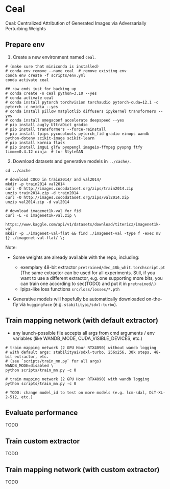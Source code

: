 # Ceal

Ceal: Centralized Attribution of Generated Images via Adversarially Perturbing Weights

## Prepare env

1. Create a new environment named `ceal`.

```shell
# (make sure that miniconda is installed)
# conda env remove --name ceal  # remove existing env
conda env create -f scripts/env.yml
conda activate ceal

## raw cmds just for backing up
# conda create -n ceal python=3.10 --yes
# conda activate ceal
# conda install pytorch torchvision torchaudio pytorch-cuda=12.1 -c pytorch -c nvidia --yes
# conda install pillow matplotlib diffusers ipykernel transformers --yes
# conda install omegaconf accelerate deepspeed --yes
# pip install augly UltraDict gradio
# pip install transformers --force-reinstall
# pip install lpips pycocotools pytorch_fid gradio einops wandb python-dotenv scikit-image scikit-learn 
# pip install kornia flask
# pip install imgui glfw pyopengl imageio-ffmpeg pyspng ftfy timm==0.4.12 ninja  # for StyleGAN
```


2. Download datasets and generative models in `../cache/`.

```shell
cd ../cache

# download COCO in train2014/ and val2014/
mkdir -p train2014 val2014
curl -O http://images.cocodataset.org/zips/train2014.zip
unzip train2014.zip -d train2014
curl -O http://images.cocodataset.org/zips/val2014.zip
unzip val2014.zip -d val2014

# download imagenet1k-val for fid
curl -L -o imagenet1k-val.zip \
    https://www.kaggle.com/api/v1/datasets/download/titericz/imagenet1k-val
mkdir -p ./imagenet-val-flat && find ./imagenet-val -type f -exec mv {} ./imagenet-val-flat/ \;
```


Note:
- Some weights are already available with the repo, including:
    - exemplary 48-bit extractor `pretrained/dec_48b_whit.torchscript.pt`
    (The same extractor can be used for all experiments. Still, if you want to use a different extractor, e.g. one supporting more bits, you can train one according to sec(TODO) and put it in `pretrained/`.)
    - lpips-like loss functions `src/loss/losses/*.pth`

- Generative models will hopefully be automatically downloaded on-the-fly via `huggingface` (e.g. `stabilityai/sdxl-turbo`).



## Train mapping network (with default extractor)

- any launch-possible file accepts all args from cmd arguments / env variables (like WANDB_MODE, CUDA_VISIBLE_DEVICES, etc.)

```shell
# train mapping network (2 GPU Hour RTX4090) without wandb logging
# with default args: stabilityai/sdxl-turbo, 256x256, 30k steps, 48-bit extractor, etc.
# (see `scripts/train_mn.py` for all args)
WANDB_MODE=disabled \
python scripts/train_mn.py -c 0

# train mapping network (2 GPU Hour RTX4090) with wandb logging
python scripts/train_mn.py -c 0

# TODO: change model_id to test on more models (e.g. lcm-sdxl, DiT-XL-2-512, etc.)
```

## Evaluate performance
TODO
## Train custom extractor
TODO
## Train mapping network (with custom extractor)
TODO